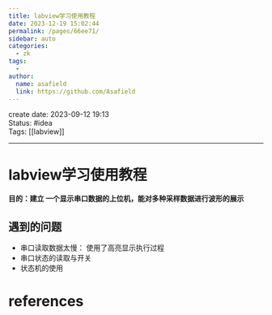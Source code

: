 ```yaml
---
title: labview学习使用教程
date: 2023-12-19 15:02:44
permalink: /pages/66ee71/
sidebar: auto
categories:
  - zk
tags:
  - 
author: 
  name: asafield
  link: https://github.com/Asafield
---
```


create date: 2023-09-12 19:13  
Status: #idea  
Tags: [[labview]]

---

# labview学习使用教程
**目的：建立 一个显示串口数据的上位机，能对多种采样数据进行波形的展示** 

## 遇到的问题
- 串口读取数据太慢：
	使用了高亮显示执行过程
 - 串口状态的读取与开关
 - 状态机的使用

# references